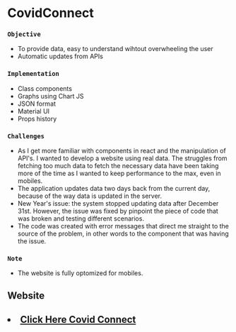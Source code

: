 # CovidConnect
 
### `Objective`
<ul>
 <li>To provide data, easy to understand wihtout overwheeling the user</li>
<li>Automatic updates from APIs</li>
</ul>

### `Implementation`
<ul>
    <li>Class components</li>
   <li>Graphs using Chart JS</li>
   <li>JSON format</li>
    <li>Material UI</li>
    <li>Props history</li>
    
</ul>
 

### `Challenges`
<ul>
    <li>As I get more familiar with components in react and the manipulation of API's. I wanted to develop a website using real data. The struggles from fetching too much data to fetch the necessary data have been taking more of the time as I wanted to keep performance to the max, even in mobiles.</li>
    <li>The application updates data two days back from the current day, because of the way data is updated in the server.</li>
    <li>New Year's issue: the system stopped updating data after December 31st. However, the issue was fixed by pinpoint the piece of code that was broken and testing different scenarios.</li>
    <li>The code was created with error messages that direct me straight to the source of the problem, in other words to the component that was having the issue.</li>

</ul>
 
 ### `Note`
 <ul>
    <li>The website is fully optomized for mobiles.</li>
</ul>


  ## Website
  <h2><li><a href="https://covid-connect-git-main.braucalderon.vercel.app/" target="_blank">Click Here Covid Connect</a></li></h2>
  
